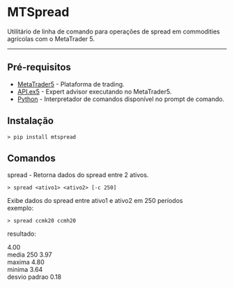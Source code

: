 # MTSpread  

Utilitário de linha de comando para operações de spread em commodities agrícolas com o MetaTrader 5.  

------------

## Pré-requisitos  

* [MetaTrader5](https://www.metatrader5.com/pt) - Plataforma de trading.  
* [API.ex5](https://drive.google.com/file/d/1Osofc0PfxHpKk6FVCVucaSGnlmSPtnaL/view?usp=sharing) - Expert advisor executando no MetaTrader5.  
* [Python](https://www.python.org/) - Interpretador de comandos disponível no prompt de comando.  


## Instalação

```
> pip install mtspread
```

## Comandos

spread - Retorna dados do spread entre 2 ativos.  
```
> spread <ativo1> <ativo2> [-c 250]  
``` 
Exibe dados do spread entre ativo1 e ativo2 em 250 períodos  
exemplo:  
```
> spread ccmk20 ccmh20
```

resultado:  

4.00  
media 250 3.97  
maxima 4.80  
minima 3.64  
desvio padrao 0.18  
